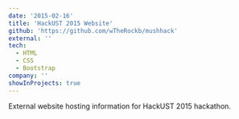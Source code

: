 ```yaml
---
date: '2015-02-16'
title: 'HackUST 2015 Website'
github: 'https://github.com/wTheRockb/mushhack'
external: ''
tech:
  - HTML
  - CSS
  - Bootstrap
company: ''
showInProjects: true
---
```


External website hosting information for HackUST 2015 hackathon.
